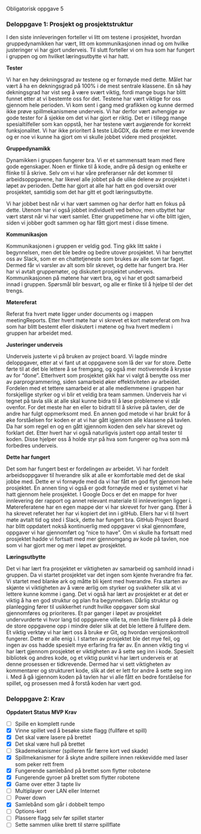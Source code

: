 Obligatorisk oppgave 5
### Deloppgave 1: Prosjekt og prosjektstruktur

I den siste innleveringen forteller vi litt om testene i prosjektet, hvordan gruppedynamikken har vært, litt om
kommunikasjonen innad og om hvilke justeringer vi har gjort underveis. Til slutt forteller vi om hva som har fungert i gruppen
og om hvilket læringsutbytte vi har hatt.
 
**Tester**

Vi har en høy dekningsgrad av testene og er fornøyde med dette. Målet har vært å ha en dekningsgrad på 100% i de mest sentrale
klassene. En så høy dekningsgrad har vist seg å være svært viktig, fordi mange bugs har blitt funnet etter at vi bestemte oss
for det. Testene har vært viktige for oss gjennom hele perioden. Vi kom sent i gang med grafikken og kunne dermed ikke prøve
spillmekanismene underveis. Vi har derfor vært avhengige av gode tester for å sjekke om det vi har gjort er riktig. Det er i
tillegg mange spesialtilfeller som kan oppstå, her har testene vært avgjørende for korrekt funksjonalitet. Vi har ikke
prioritert å teste LibGDX, da dette er mer krevende og er noe vi kunne ha gjort om vi skulle jobbet videre med prosjektet.
 
**Gruppedynamikk**

Dynamikken i gruppen fungerer bra. Vi er et sammensatt team med flere gode egenskaper. Noen er flinke til å kode, andre på
design og enkelte er flinke til å skrive. Selv om vi har våre preferanser når det kommer til arbeidsoppgavene, har likevel
alle jobbet på de ulike delene av prosjektet i løpet av perioden. Dette har gjort at alle har hatt en god oversikt over
prosjektet, samtidig som det har gitt et godt læringsutbytte.
 
Vi har jobbet best når vi har vært sammen og har derfor hatt en fokus på dette. Utenom har vi også jobbet individuelt ved
behov, men utbyttet har vært størst når vi har vært samlet. Etter gruppetimene har vi ofte blitt igjen, siden vi jobber godt
sammen og har fått gjort mest i disse timene.
 
**Kommunikasjon**

Kommunikasjonen i gruppen er veldig god. Ting gikk litt sakte i begynnelsen, men det ble bedre og bedre utover prosjektet. Vi
har benyttet oss av Slack, som er en chattetjeneste som brukes av alle som tar faget. Dermed får vi varsler av alt som blir
skrevet, og dette har fungert bra. Her har vi avtalt gruppemøter, og diskutert prosjektet underveis. Kommunikasjonen på møtene
har vært bra, og vi har et godt samarbeid innad i gruppen. Spørsmål blir besvart, og alle er flinke til å hjelpe til der det
trengs.
 
**Møtereferat**

Referat fra hvert møte ligger under documents og i mappen meetingReports. Etter hvert møte har vi skrevet et kort møtereferat
om hva som har blitt bestemt eller diskutert i møtene og  hva hvert medlem i gruppen har arbeidet med.
 
**Justeringer underveis**

Underveis justerte vi på bruken av project board. Vi lagde mindre deloppgaver, etter at vi fant ut at oppgavene som lå der var
for store. Dette førte til at det ble lettere å se fremgang, og også mer motiverende å krysse av for “done”.
Etterhvert som prosjektet gikk har vi valgt å benytte oss mer av parprogrammering, siden samarbeid øker effektiviteten av
arbeidet. Fordelen med et tettere samarbeid er at alle medlemmene i gruppen har forskjellige styrker og vi blir et veldig bra
team sammen. Underveis har vi tegnet på tavla slik at alle skal kunne bidra til å løse problemene vi står ovenfor. For det
meste har en eller to bidratt til å skrive på tavlen, der de andre har fulgt oppmerksomt med. En annen god metode vi har brukt
for å øke forståelsen for koden er at vi har gått igjennom alle klassene på tavlen. Da har som regel en og en gått igjennom
koden den selv har skrevet og forklart det. Etter hvert har vi også naturligvis justert opp antall tester til koden. Disse
hjelper oss å holde styr på hva som fungerer og hva som må forbedres underveis.
 
**Dette har fungert**

Det som har fungert best er fordelingen av arbeidet. Vi har fordelt arbeidsoppgaver til hverandre slik at alle er komfortable
med det de skal jobbe med. Dette er vi fornøyde med da vi har fått en god flyt gjennom hele prosjektet. En annen ting vi også
er godt fornøyde med er systemet vi har hatt gjennom hele prosjektet. I Google Docs er det en mappe for hver innlevering der
rapport og annet relevant materiale til innleveringen ligger i. Møtereferatene har en egen mappe der vi har skrevet for hver
gang. Etter å ha skrevet referatet her har vi kopiert det inn i gitHub.
Ellers har vi til hvert møte avtalt tid og sted i Slack, dette har fungert bra.
GitHub Project Board har blitt oppdatert nokså kontinuerlig med oppgaver vi skal gjennomføre, oppgaver vi har gjennomført og
“nice to have”.
Om vi skulle ha fortsatt med prosjektet hadde vi fortsatt med mer gjennomgang av kode på tavlen, noe som vi har gjort mer og
mer i løpet av prosjektet.
 
**Læringsutbytte**

Det vi har lært fra prosjektet er viktigheten av samarbeid og samhold innad i gruppen. Da vi startet prosjektet var det ingen
som kjente hverandre fra før. Vi startet med blanke ark og måtte bli kjent med hverandre. Fra starten av skjønte vi
viktigheten av å være ærlig om styrker og svakheter slik at vi lettere kunne komme i gang. 
Det vi også har lært av prosjektet er at det er viktig å ha en god struktur og plan fra begynnelsen. Dårlig struktur og
planlegging fører til usikkerhet rundt hvilke oppgaver som skal gjennomføres og prioriteres. Et par ganger i løpet av
prosjektet undervurderte vi hvor lang tid oppgavene ville ta, men ble flinkere på å dele de store oppgavene opp i mindre deler
slik at det ble lettere å fullføre dem.
Et viktig verktøy vi har lært oss å bruke er Git, og hvordan versjonskontroll fungerer. Dette er alle enig i. I starten av
prosjektet ble det mye feil, og ingen av oss hadde spesielt mye erfaring fra før av.
En annen viktig ting vi har lært gjennom prosjektet er viktigheten av å sette seg inn i kode. Spesielt bibliotek og andres
kode, og et viktig punkt vi har lært underveis er at denne prosessen er tidkrevende. Dermed har vi sett viktigheten av
kommentarer og strukturert kode, slik at det er lett for andre å sette seg inn i. Med å gå igjennom koden på tavlen har vi
alle fått en bedre forståelse for spillet, og prosessen med å forstå koden har vært god.

### Deloppgave 2: Krav
**Oppdatert Status MVP Krav**
- [ ] Spille en komplett runde
- [x] Vinne spillet ved å besøke siste flagg (fullføre et spill)
- [x] Det skal være lasere på brettet
- [x] Det skal være hull på brettet
- [ ] Skademekanismer (spilleren får færre kort ved skade)
- [x] Spillmekanismer for å skyte andre spillere innen rekkevidde med laser som peker rett frem
- [x] Fungerende samlebånd på brettet som flytter robotene
- [x] Fungerende gyroer på brettet som flytter robotene
- [x] Game over etter 3 tapte liv
- [ ] Multiplayer over LAN eller Internet 
- [ ] Power down
- [x] Samlebånd som går i dobbelt tempo
- [ ] Options-kort
- [ ] Plassere flagg selv før spillet starter
- [ ] Sette sammen ulike brett til større spillflate
